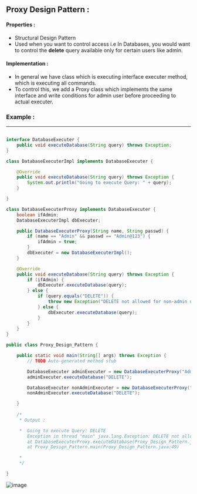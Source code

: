 ## Proxy Design Pattern :

#### Properties :

- Structural Design Pattern
- Used when you want to control access i.e In Databases, you would want to control the **delete** query available only for certain users like admin. 

#### Implementation :

- In general we have class which is executing interface executer method, which is executing all commands. 
- To control this, we add a Proxy class which implements the same interface and write conditions for admin user before proceeding to actual executer. 


### Example :

-----------------------------------------------------------------------------------------------------------------------------------------------------

```java

interface DatabaseExecuter {
	public void executeDatabase(String query) throws Exception;
}

class DatabaseExecuterImpl implements DatabaseExecuter {

	@Override
	public void executeDatabase(String query) throws Exception {
		System.out.println("Going to execute Query: " + query);
	}

}

class DatabaseExecuterProxy implements DatabaseExecuter {
	boolean ifAdmin;
	DatabaseExecuterImpl dbExecuter;

	public DatabaseExecuterProxy(String name, String passwd) {
		if (name == "Admin" && passwd == "Admin@123") {
			ifAdmin = true;
		}
		dbExecuter = new DatabaseExecuterImpl();
	}

	@Override
	public void executeDatabase(String query) throws Exception {
		if (ifAdmin) {
			dbExecuter.executeDatabase(query);
		} else {
			if (query.equals("DELETE")) {
				throw new Exception("DELETE not allowed for non-admin user");
			} else {
				dbExecuter.executeDatabase(query);
			}
		}
	}
}

public class Proxy_Design_Pattern {

	public static void main(String[] args) throws Exception {
		// TODO Auto-generated method stub

		DatabaseExecuter adminExecuter = new DatabaseExecuterProxy("Admin", "Admin@123");
		adminExecuter.executeDatabase("DELETE");

		DatabaseExecuter nonAdminExecuter = new DatabaseExecuterProxy("NonAdmin", "Admin@123");
		nonAdminExecuter.executeDatabase("DELETE");

	}
	
	/*
	 * Output :

	 * 	Going to execute Query: DELETE
		Exception in thread "main" java.lang.Exception: DELETE not allowed for non-admin user
		at DatabaseExecuterProxy.executeDatabase(Proxy_Design_Pattern.java:32)
		at Proxy_Design_Pattern.main(Proxy_Design_Pattern.java:49)

	 * 
	 */

}

```

![image](https://user-images.githubusercontent.com/23376002/177008931-292a5027-d262-4be3-9a75-cc5cacc8d380.png)





